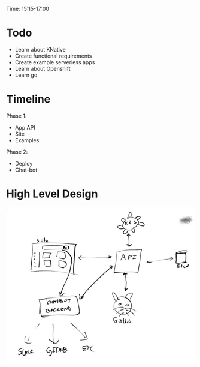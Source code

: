 Time: 15:15-17:00

# Todo
- Learn about KNative
- Create functional requirements
- Create example serverless apps
- Learn about Openshift
- Learn go

# Timeline
Phase 1:

- App API
- Site
- Examples

Phase 2:

- Deploy
- Chat-bot

# High Level Design
![High level design](./high-level-design.jpg)
